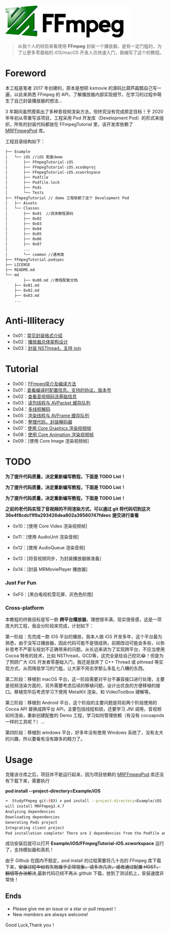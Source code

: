 [![](md/imgs/ffmpeg.png)](http://ffmpeg.org/) 


> 从我个人的经验来看使用 **FFmpeg** 封装一个播放器，是有一定门槛的，为了让更多零基础的 iOS/macOS 开发人员快速入门，我编写了这个的教程。

# Foreword

本工程是笔者 2017 年创建的，原本是想把 kxmovie 的源码比葫芦画瓢自己写一遍，以此来熟悉 FFmpeg 的 API，了解播放器内部实现细节，在学习的过程中萌生了自己封装播放器的想法...

3 年期间虽然摸索出了多种音视频渲染方法，但终究没有完成原定目标！于 2020 年年初从零重写该项目，工程采用 Pod 开发库（Development Pod）的形式来组织，所有的封装代码都放在 FFmpegTutorial 里，该开发库依赖了 [MRFFmpegPod](https://github.com/debugly/MRFFToolChainPod) 库。

工程目录结构如下：

```
├── Example
│   └── iOS //iOS 配套demo
│       ├── FFmpegTutorial-iOS
│       ├── FFmpegTutorial-iOS.xcodeproj
│       ├── FFmpegTutorial-iOS.xcworkspace
│       ├── Podfile
│       ├── Podfile.lock
│       ├── Pods
│       └── Tests
├── FFmpegTutorial // demo 工程依赖了这个 Development Pod
│   ├── Assets
│   └── Classes
│       ├── 0x01  //具体教程源码
│       ├── 0x02
│       ├── 0x03
│       ├── 0x04
│       ├── 0x05
│       ├── 0x06
│       ├── 0x07
│       ...
│       └── common //通用类
├── FFmpegTutorial.podspec
├── LICENSE
├── README.md
└── md
		├── 0x00.md //教程配套文档
    ├── 0x01.md
    ├── 0x02.md
    ├── 0x03.md
    ...

```



# Anti-Illiteracy

- 0x01：[常见封装格式介绍](md/illiteracy/0x01.md)
- 0x02：[播放器总体架构设计](md/illiteracy/0x02.md)
- 0x03：[封装 NSThread，支持 join](md/illiteracy/0x03.md)

# Tutorial

- 0x00：[FFmpeg简介及编译方法](md/0x00.md) 
- 0x01：[查看编译时配置信息、支持的协议、版本号](md/0x01.md)
- 0x02：[查看音视频码流基础信息](md/0x02.md)
- 0x03：[读包线程与 AVPacket 缓存队列](md/0x03.md)
- 0x04：[多线程解码](md/0x04.md)
- 0x05：[渲染线程与 AVFrame 缓存队列](md/0x05.md)
- 0x06：[整理代码，封装解码器](md/0x06.md)
- 0x07：[使用 Core Graphics 渲染视频帧](md/0x07.md)
- 0x08：[使用 Core Animation 渲染视频帧](md/0x08.md)
- 0x09：[使用 Core Image 渲染视频帧]

# TODO

**为了提升代码质量，决定重新编写教程，下面是 TODO List！**

**为了提升代码质量，决定重新编写教程，下面是 TODO List！**

**为了提升代码质量，决定重新编写教程，下面是 TODO List！**

**之前的老代码实现了音视频的不同渲染方式，可以通过 git 将代码切到这次 36e4f8cdcf1f9a293426dea802a39560747fdeec 提交进行查看**


- 0x10：[使用 Core Video 渲染视频帧]

- 0x11：[使用 AudioUnit 渲染音频]

- 0x12：[使用 AudioQueue 渲染音频]

- 0x13：[将音视频同步，为封装播放器做准备]

- 0x14：[封装 MRMoviePlayer 播放器]

### Just For Fun

- 0xF0：[黑白电视机雪花屏、灰色色阶图] 

### Cross-platform

本教程的终极目标是写一款 **跨平台播放器**，理想很丰满，现实很骨感，这是一项庞大的工程，我会分阶段来完成，计划如下：

第一阶段：先完成一款 iOS 平台的播放，我本人做 iOS 开发多年，这个平台最为熟悉，由于没写过播放器，因此代码可能不是很成熟，前期改动可能会多些，以弥补思考不严密与规划不正确带来的问题。从长远来讲为了实现跨平台，不应当使用 Cocoa 特有的技术，比如 NSThread，GCD等，这完全是给自己挖坑😂！但是为了照顾广大 iOS 开发者零基础入门，我还是放弃了 C++ Thread 或  pthread 等实现方式，从而降低学习的门槛，让大家不用去学那么多乱七八糟的东西。

第二阶段：移植到 macOS 平台，这一阶段需要对平台不兼容接口进行处理，主要是视频渲染方面的，另外需要考虑后续的移植问题，设计出优良的方便移植的接口。移植完毕后考虑学习下使用 MetalKit 渲染，和 VideoToolbox 硬解等。

第三阶段：移植到 Android 平台，这个阶段的主要问题是将前两个阶段使用的 Cocoa API 替换成跨平台 API，主要包括线程和锁，还要学习 JNI 调用，音视频如何渲染，重新创建配套的 Demo 工程，学习如何管理依赖（有没有 cocoapods 一样的工具呢？）...

第四阶段：移植到 windows 平台，好多年没有使用 Windows 系统了，没有太大的兴趣，所以要看有没有跟多的精力了。

# Usage

克隆该仓库之后，项目并不能运行起来，因为项目依赖的 [MRFFmpegPod](https://github.com/debugly/MRFFToolChainPod) 库还没有下载下来，需要执行

**pod install --project-directory=Example/iOS**

```bash
➜  StudyFFmpeg git:(03) ✗ pod install --project-directory=Example/iOS
will install MRFFmpeg3.4.7
Analyzing dependencies
Downloading dependencies
Generating Pods project
Integrating client project
Pod installation complete! There are 2 dependencies from the Podfile and 2 total pods installed.
```

成功安装后就可以打开 **Example/iOS/FFmpegTutorial-iOS.xcworkspace** 运行了，支持模拟器和真机！

由于 Github 在国内不稳定，pod install 的过程需要将几十兆的 FFmpeg 库下载下来，~~安装过程中如有失败属于正常现象，请多次几次，或者通过配置 HOST，翻墙等办法解决~~,最新代码已经不再从 github 下载，放到了测试机上，安装速度非常快！

## Ends

- Please give me an issue or a star or pull request！
- New members are always welcome!

Good Luck,Thank you！
